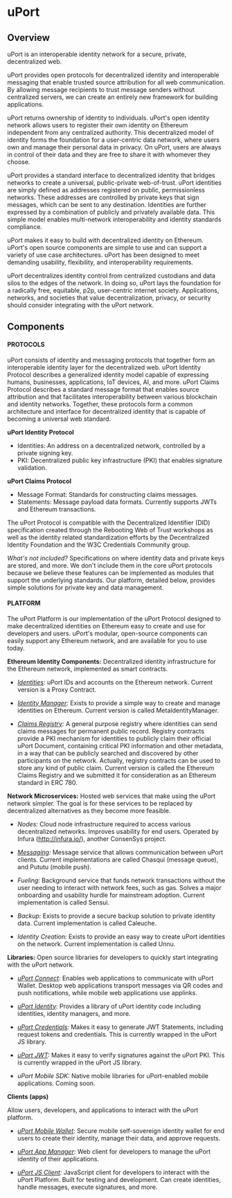 # uPort

## Overview

uPort is an interoperable identity network for a secure, private, decentralized web.

uPort provides open protocols for decentralized identity and interoperable messaging that enable trusted source attribution for all web communication. By allowing message recipients to trust message senders without centralized servers, we can create an entirely new framework for building applications.

uPort returns ownership of identity to individuals. uPort's open identity network allows users to register their own identity on Ethereum independent from any centralized authority. This decentralized model of identity forms the foundation for a user-centric data network, where users own and manage their personal data in privacy. On uPort, users are always in control of their data and they are free to share it with whomever they choose.

uPort provides a standard interface to decentralized identity that bridges networks to create a universal, public-private web-of-trust. uPort identities are simply defined as addresses registered on public, permissionless networks. These addresses are controlled by private keys that sign messages, which can be sent to any destination. Identities are further expressed by a combination of publicly and privately available data. This simple model enables multi-network interoperability and identity standards compliance.

uPort makes it easy to build with decentralized identity on Ethereum. uPort's open source components are simple to use and can support a variety of use case architectures. uPort has been designed to meet demanding usability, flexibility, and interoperability requirements.

uPort decentralizes identity control from centralized custodians and data silos to the edges of the network. In doing so, uPort lays the foundation for a radically free, equitable, p2p, user-centric internet society. Applications, networks, and societies that value decentralization, privacy, or security should consider integrating with the uPort network.


## Components

#### PROTOCOLS

uPort consists of identity and messaging protocols that together form an interoperable identity layer for the decentralized web. uPort Identity Protocol describes a generalized identity model capable of expressing humans, businesses, applications, IoT devices, AI, and more. uPort Claims Protocol describes a standard message format that enables source attribution and that facilitates interoperability between various blockchain and identity networks. Together, these protocols form a common architecture and interface for decentralized identity that is capable of becoming a universal web standard.

**uPort Identity Protocol**

* Identities: An address on a decentralized network, controlled by a private signing key.
* PKI: Decentralized public key infrastructure (PKI) that enables signature validation.

**uPort Claims Protocol**

* Message Format: Standards for constructing claims messages.
* Statements: Message payload data formats. Currently supports JWTs and Ethereum transactions.

The uPort Protocol is compatible with the Decentralized Identifier (DID) specification created through the Rebooting Web of Trust workshops as well as the identity related standardization efforts by the Decentralized Identity Foundation and the W3C Credentials Community group.

_What's not included?_
Specifications on where identity data and private keys are stored, and more. We don't include them in the core uPort protocols because we believe these features can be implemented as modules that support the underlying standards. Our platform, detailed below, provides simple solutions for private key and data management.



#### PLATFORM

The uPort Platform is our implementation of the uPort Protocol designed to make decentralized identities on Ethereum easy to create and use for developers and users. uPort's modular, open-source components can easily support any Ethereum network, and are available for you to use today.

**Ethereum Identity Components:** Decentralized identity infrastructure for the Ethereum network, implemented as smart contracts.

* _[Identities](https://github.com/uport-project/uport-identity)_: uPort IDs and accounts on the Ethereum network. Current version is a Proxy Contract.

* _[Identity Manager](https://github.com/uport-project/uport-identity/blob/develop/docs/identityManager.md):_ Exists to provide a simple way to create and manage identities on Ethereum. Current version is called MetaIdentityManager.

* _[Claims Registry](https://github.com/ethereum/EIPs/issues/780):_ A general purpose registry where identities can send claims messages for permanent public record. Registry contracts provide a PKI mechanism for identities to publicly claim their official uPort Document, containing critical PKI information and other metadata, in a way that can be publicly searched and discovered by other participants on the network. Actually, registry contracts can be used to store any kind of public claim. Current version is called the Ethereum Claims Registry and we submitted it for consideration as an Ethereum standard in ERC 780.


**Network Microservices:** Hosted web services that make using the uPort network simpler. The goal is for these services to be replaced by decentralized alternatives as they become more feasible.

* _Nodes:_ Cloud node infrastructure required to access various decentralized networks. Improves usability for end users. Operated by Infura (http://infura.io/), another ConsenSys project.

* _[Messaging](https://github.com/uport-project/specs/blob/65c1b3171aa1a83ae918fbf3b57d90c24e779bc0/transports/index.md#messaging-server):_ Message service that allows communication between uPort clients. Current implementations are called Chasqui (message queue), and Pututu (mobile push).

* _Fueling:_ Background service that funds network transactions without the user needing to interact with network fees, such as gas. Solves a major onboarding and usability hurdle for mainstream adoption. Current implementation is called Sensui.

* _Backup:_ Exists to provide a secure backup solution to private identity data. Current implementation is called Caleuche.

* _Identity Creation:_ Exists to provide an easy way to create uPort identities on the network. Current implementation is called Unnu.


**Libraries:** Open source libraries for developers to quickly start integrating with the uPort network.

* _[uPort Connect](https://github.com/uport-project/uport-connect)_: Enables web applications to communicate with uPort Wallet. Desktop web applications transport messages via QR codes and push notifications, while mobile web applications use applinks.

* _[uPort Identity](https://github.com/uport-project/uport-registry):_ Provides a library of uPort identity code including identities, identity managers, and more.

* _[uPort Credentials](https://github.com/uport-project/uport-js):_ Makes it easy to generate JWT Statements, including request tokens and credentials. This is currently wrapped in the uPort JS library.

* _[uPort JWT](https://github.com/uport-project/uport-js):_ Makes it easy to verify signatures against the uPort PKI. This is currently wrapped in the uPort JS library.

* _uPort Mobile SDK:_ Native mobile libraries for uPort-enabled mobile applications. Coming soon.


**Clients (apps)**

Allow users, developers, and applications to interact with the uPort platform.

* _[uPort Mobile Wallet](https://itunes.apple.com/us/app/uport-id/id1123434510):_ Secure mobile self-sovereign identity wallet for end users to create their identity, manage their data, and approve requests.

* _[uPort App Manager](http://developer.uport.me/myapps.html):_ Web client for developers to manage the uPort identity of their applications.

* _[uPort JS Client](https://github.com/uport-project/uport-js-client):_ JavaScript client for developers to interact with the uPort Platform. Built for testing and development. Can create identities, handle messages, execute signatures, and more.
